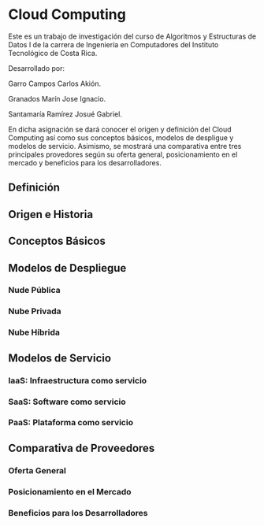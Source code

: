 # Cloud Computing

Este es un trabajo de investigación del curso de Algoritmos y Estructuras de Datos I de la carrera de Ingeniería en Computadores del Instituto Tecnológico de Costa Rica.

Desarrollado por:

Garro Campos Carlos Akión.

Granados Marín Jose Ignacio.

Santamaría Ramírez Josué Gabriel.

En dicha asignación se dará conocer el origen y definición del Cloud Computing así como sus conceptos básicos, modelos de despligue y modelos de servicio. Asimismo, se mostrará una comparativa entre tres principales provedores según su oferta general, posicionamiento en el mercado y beneficios para los desarrolladores.

## Definición

## Origen e Historia

## Conceptos Básicos

## Modelos de Despliegue

### Nude Pública

### Nube Privada

### Nube Híbrida

## Modelos de Servicio

### IaaS: Infraestructura como servicio

### SaaS: Software como servicio

### PaaS: Plataforma como servicio

## Comparativa de Proveedores

### Oferta General

### Posicionamiento en el Mercado

### Beneficios para los Desarrolladores
